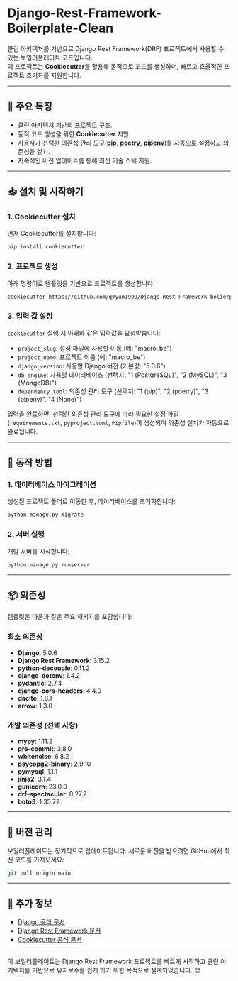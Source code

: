 # Django-Rest-Framework-Boilerplate-Clean

클린 아키텍처를 기반으로 Django Rest Framework(DRF) 프로젝트에서 사용할 수 있는 보일러플레이트 코드입니다.  
이 프로젝트는 **Cookiecutter**를 활용해 동적으로 코드를 생성하며, 빠르고 효율적인 프로젝트 초기화를 지원합니다.

---

## 🔧 주요 특징

- 클린 아키텍처 기반의 프로젝트 구조.
- 동적 코드 생성을 위한 **Cookiecutter** 지원.
- 사용자가 선택한 의존성 관리 도구(**pip**, **poetry**, **pipenv**)를 자동으로 설정하고 의존성을 설치.
- 지속적인 버전 업데이트를 통해 최신 기술 스택 지원.

---

## 📥 설치 및 시작하기

### 1. Cookiecutter 설치

먼저 Cookiecutter를 설치합니다:

```bash
pip install cookiecutter
```

### 2. 프로젝트 생성

아래 명령어로 템플릿을 기반으로 프로젝트를 생성합니다:

```bash
cookiecutter https://github.com/gmyun1999/Django-Rest-Framework-bolierplate-clean.git
```

### 3. 입력 값 설정

`cookiecutter` 실행 시 아래와 같은 입력값을 요청받습니다:

- `project_slug`: 설정 파일에 사용할 이름 (예: "macro_be")
- `project_name`: 프로젝트 이름 (예: "macro_be")
- `django_version`: 사용할 Django 버전 (기본값: "5.0.6")
- `db_engine`: 사용할 데이터베이스 (선택지: "1 (PostgreSQL)", "2 (MySQL)", "3 (MongoDB)")
- `dependency_tool`: 의존성 관리 도구 (선택지: "1 (pip)", "2 (poetry)", "3 (pipenv)", "4 (None)")

입력을 완료하면, 선택한 의존성 관리 도구에 따라 필요한 설정 파일(`requirements.txt`, `pyproject.toml`, `Pipfile`)이 생성되며 의존성 설치가 자동으로 완료됩니다.

---

## 🚀 동작 방법

### 1. 데이터베이스 마이그레이션

생성된 프로젝트 폴더로 이동한 후, 데이터베이스를 초기화합니다:

```bash
python manage.py migrate
```

### 2. 서버 실행

개발 서버를 시작합니다:

```bash
python manage.py runserver
```

---

## 📦 의존성

템플릿은 다음과 같은 주요 패키지를 포함합니다:

### 최소 의존성

- **Django**: 5.0.6
- **Django Rest Framework**: 3.15.2
- **python-decouple**: 0.11.2
- **django-dotenv**: 1.4.2
- **pydantic**: 2.7.4
- **django-cors-headers**: 4.4.0
- **dacite**: 1.8.1
- **arrow**: 1.3.0

### 개발 의존성 (선택 사항)

- **mypy**: 1.11.2
- **pre-commit**: 3.8.0
- **whitenoise**: 6.8.2
- **psycopg2-binary**: 2.9.10
- **pymysql**: 1.1.1
- **jinja2**: 3.1.4
- **gunicorn**: 23.0.0
- **drf-spectacular**: 0.27.2
- **boto3**: 1.35.72

---

## 🔄 버전 관리

보일러플레이트는 정기적으로 업데이트됩니다. 새로운 버전을 받으려면 GitHub에서 최신 코드를 가져오세요:

```bash
git pull origin main
```

---

## 📖 추가 정보

- [Django 공식 문서](https://docs.djangoproject.com/)
- [Django Rest Framework 문서](https://www.django-rest-framework.org/)
- [Cookiecutter 공식 문서](https://cookiecutter.readthedocs.io/)

---

이 보일러플레이트는 Django Rest Framework 프로젝트를 빠르게 시작하고 클린 아키텍처를 기반으로 유지보수를 쉽게 하기 위한 목적으로 설계되었습니다. 😊
